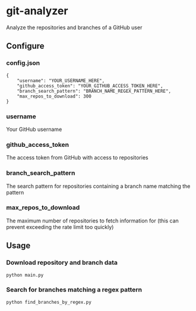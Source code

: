 # git-analyzer
Analyze the repositories and branches of a GitHub user

## Configure
### config.json
```
{
    "username": "YOUR_USERNAME_HERE",
    "github_access_token": "YOUR_GITHUB_ACCESS_TOKEN_HERE",
    "branch_search_pattern": "BRANCH_NAME_REGEX_PATTERN_HERE",
    "max_repos_to_download": 300
}
```
### username
Your GitHub username
### github_access_token
The access token from GitHub with access to repositories
### branch_search_pattern
The search pattern for repositories containing a branch name matching the 
pattern
### max_repos_to_download
The maximum number of repositories to fetch information for (this can prevent 
exceeding the rate limit too quickly)

## Usage
### Download repository and branch data
```
python main.py
```

### Search for branches matching a regex pattern
```
python find_branches_by_regex.py
```
